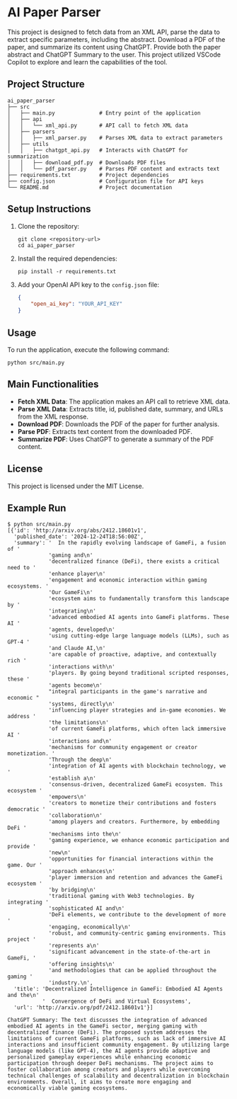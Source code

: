 # AI Paper Parser

This project is designed to fetch data from an XML API, parse the data to extract specific parameters, including the abstract. Download a PDF of the paper, and summarize its content using ChatGPT. Provide both the paper abstract and ChatGPT Summary to the user. This project utilized VSCode Copilot to explore and learn the capabilities of the tool.

## Project Structure

```
ai_paper_parser
├── src
│   ├── main.py              # Entry point of the application
│   ├── api
│   │   └── xml_api.py       # API call to fetch XML data
│   ├── parsers
│   │   ├── xml_parser.py    # Parses XML data to extract parameters
│   ├── utils
│   │   ├── chatgpt_api.py   # Interacts with ChatGPT for summarization
│   │   ├── download_pdf.py  # Downloads PDF files
│   │   └── pdf_parser.py    # Parses PDF content and extracts text
├── requirements.txt         # Project dependencies
├── config.json              # Configuration file for API keys
└── README.md                # Project documentation
```

## Setup Instructions

1. Clone the repository:
   ```
   git clone <repository-url>
   cd ai_paper_parser
   ```

2. Install the required dependencies:
   ```
   pip install -r requirements.txt
   ```

3. Add your OpenAI API key to the `config.json` file:
   ```json
   {
       "open_ai_key": "YOUR_API_KEY"
   }
   ```

## Usage

To run the application, execute the following command:
```
python src/main.py
```

## Main Functionalities

- **Fetch XML Data**: The application makes an API call to retrieve XML data.
- **Parse XML Data**: Extracts title, id, published date, summary, and URLs from the XML response.
- **Download PDF**: Downloads the PDF of the paper for further analysis.
- **Parse PDF**: Extracts text content from the downloaded PDF.
- **Summarize PDF**: Uses ChatGPT to generate a summary of the PDF content.

## License

This project is licensed under the MIT License.

## Example Run
```
$ python src/main.py
[{'id': 'http://arxiv.org/abs/2412.18601v1',
  'published_date': '2024-12-24T18:56:00Z',
  'summary': '  In the rapidly evolving landscape of GameFi, a fusion of '
             'gaming and\n'
             'decentralized finance (DeFi), there exists a critical need to '
             'enhance player\n'
             'engagement and economic interaction within gaming ecosystems. '
             'Our GameFi\n'
             'ecosystem aims to fundamentally transform this landscape by '
             'integrating\n'
             'advanced embodied AI agents into GameFi platforms. These AI '
             'agents, developed\n'
             'using cutting-edge large language models (LLMs), such as GPT-4 '
             'and Claude AI,\n'
             'are capable of proactive, adaptive, and contextually rich '
             'interactions with\n'
             'players. By going beyond traditional scripted responses, these '
             'agents become\n'
             "integral participants in the game's narrative and economic "
             'systems, directly\n'
             'influencing player strategies and in-game economies. We address '
             'the limitations\n'
             'of current GameFi platforms, which often lack immersive AI '
             'interactions and\n'
             'mechanisms for community engagement or creator monetization. '
             'Through the deep\n'
             'integration of AI agents with blockchain technology, we '
             'establish a\n'
             'consensus-driven, decentralized GameFi ecosystem. This ecosystem '
             'empowers\n'
             'creators to monetize their contributions and fosters democratic '
             'collaboration\n'
             'among players and creators. Furthermore, by embedding DeFi '
             'mechanisms into the\n'
             'gaming experience, we enhance economic participation and provide '
             'new\n'
             'opportunities for financial interactions within the game. Our '
             'approach enhances\n'
             'player immersion and retention and advances the GameFi ecosystem '
             'by bridging\n'
             'traditional gaming with Web3 technologies. By integrating '
             'sophisticated AI and\n'
             'DeFi elements, we contribute to the development of more '
             'engaging, economically\n'
             'robust, and community-centric gaming environments. This project '
             'represents a\n'
             'significant advancement in the state-of-the-art in GameFi, '
             'offering insights\n'
             'and methodologies that can be applied throughout the gaming '
             'industry.\n',
  'title': 'Decentralized Intelligence in GameFi: Embodied AI Agents and the\n'
           '  Convergence of DeFi and Virtual Ecosystems',
  'url': 'http://arxiv.org/pdf/2412.18601v1'}]
  
ChatGPT Summary: The text discusses the integration of advanced embodied AI agents in the GameFi sector, merging gaming with decentralized finance (DeFi). The proposed system addresses the limitations of current GameFi platforms, such as lack of immersive AI interactions and insufficient community engagement. By utilizing large language models (like GPT-4), the AI agents provide adaptive and personalized gameplay experiences while enhancing economic participation through deeper DeFi mechanisms. The project aims to foster collaboration among creators and players while overcoming technical challenges of scalability and decentralization in blockchain environments. Overall, it aims to create more engaging and economically viable gaming ecosystems.
```